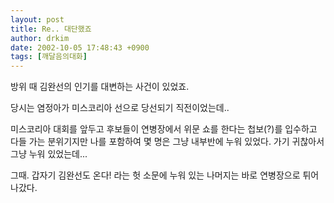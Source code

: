 ```yaml
---
layout: post
title: Re.. 대단했죠
author: drkim
date: 2002-10-05 17:48:43 +0900
tags: [깨달음의대화]
---
```

방위 때 김완선의 인기를 대변하는 사건이 있었죠.
  

   
당시는 염정아가 미스코리아 선으로 당선되기 직전이었는데..
  

   
미스코리아 대회를 앞두고 후보들이 연병장에서 위문 쇼를 한다는 첩보(?)를 입수하고 다들 가는 분위기지만 나를 포함하여 몇 명은 그냥 내부반에 누워 있었다. 가기 귀찮아서 그냥 누워 있었는데...
  

   
그때. 갑자기 김완선도 온다! 라는 헛 소문에 누워 있는 나머지는 바로 연병장으로 튀어 나갔다.